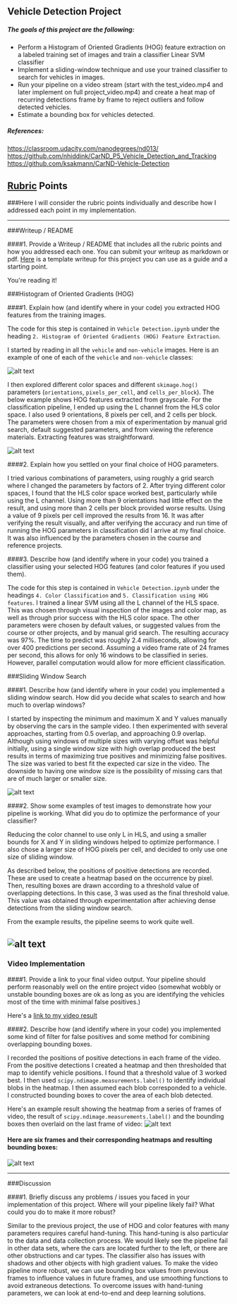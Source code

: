 ## Vehicle Detection Project

##### The goals of this project are the following:

* Perform a Histogram of Oriented Gradients (HOG) feature extraction on a labeled training set of images and train a classifier Linear SVM classifier
* Implement a sliding-window technique and use your trained classifier to search for vehicles in images.
* Run your pipeline on a video stream (start with the test_video.mp4 and later implement on full project_video.mp4) and create a heat map of recurring detections frame by frame to reject outliers and follow detected vehicles.
* Estimate a bounding box for vehicles detected.

[//]: # (Image References)
[image1]: ./examples/car_not_car.png
[image2]: ./images/hog_features.png
[image3]: ./images/sliding_window.png
[image4]: ./images/heat_map.png
[image5]: ./images/all_heat_maps.png
[image6]: ./examples/labels_map.png
[image7]: ./examples/output_bboxes.png
[video1]: ./result.mp4


##### References:

https://classroom.udacity.com/nanodegrees/nd013/
https://github.com/nhiddink/CarND_P5_Vehicle_Detection_and_Tracking  
https://github.com/ksakmann/CarND-Vehicle-Detection

## [Rubric](https://review.udacity.com/#!/rubrics/513/view) Points
###Here I will consider the rubric points individually and describe how I addressed each point in my implementation.  

---
###Writeup / README

####1. Provide a Writeup / README that includes all the rubric points and how you addressed each one.  You can submit your writeup as markdown or pdf.  [Here](https://github.com/udacity/CarND-Vehicle-Detection/blob/master/writeup_template.md) is a template writeup for this project you can use as a guide and a starting point.  

You're reading it!

###Histogram of Oriented Gradients (HOG)

####1. Explain how (and identify where in your code) you extracted HOG features from the training images.

The code for this step is contained in `Vehicle Detection.ipynb` under the heading `2. Histogram of Oriented Gradients (HOG) Feature Extraction`. 

I started by reading in all the `vehicle` and `non-vehicle` images.  Here is an example of one of each of the `vehicle` and `non-vehicle` classes:

![alt text][image1]

I then explored different color spaces and different `skimage.hog()` parameters (`orientations`, `pixels_per_cell`, and `cells_per_block`). The below example shows HOG features extracted from grayscale. For the classification pipeline, I ended up using the L channel from the HLS color space. I also used 9 orientations, 8 pixels per cell, and 2 cells per block. The parameters were chosen from a mix of experimentation by manual grid search, default suggested parameters, and from viewing the reference materials. Extracting features was straightforward.

![alt text][image2]

####2. Explain how you settled on your final choice of HOG parameters.

I tried various combinations of parameters, using roughly a grid search where I changed the parameters by factors of 2. After trying different color spaces, I found that the HLS color space worked best, particularly while using the L channel. Using more than 9 orientations had little effect on the result, and using more than 2 cells per block provided worse results. Using a value of 9 pixels per cell improved the results from 16. It was after verifying the result visually, and after verifying the accuracy and run time of running the HOG parameters in classification did I arrive at my final choice. It was also influenced by the parameters chosen in the course and reference projects.

####3. Describe how (and identify where in your code) you trained a classifier using your selected HOG features (and color features if you used them).

The code for this step is contained in `Vehicle Detection.ipynb` under the headings `4. Color Classification` and `5. Classification using HOG features`. 
I trained a linear SVM using all the L channel of the HLS space. This was chosen through visual inspection of the images and color map, as well as through prior success with the HLS color space. The other parameters were chosen by default values, or suggested values from the course or other projects, and by manual grid search. The resulting accuracy was 97%. The time to predict was roughly 2.4 milliseconds, allowing for over 400 predictions per second. Assuming a video frame rate of 24 frames per second, this allows for only 16 windows to be classified in series. However, parallel computation would allow for more efficient classification.

###Sliding Window Search

####1. Describe how (and identify where in your code) you implemented a sliding window search.  How did you decide what scales to search and how much to overlap windows?

I started by inspecting the minimum and maximum X and Y values manually by observing the cars in the sample video. I then experimented with several approaches, starting from 0.5 overlap, and approaching 0.9 overlap. Although using windows of multiple sizes with varying offset was helpful initially, using a single window size with high overlap produced the best results in terms of maximizing true positives and minimizing false positives. The size was varied to best fit the expected car size in the video. The downside to having one window size is the possibility of missing cars that are of much larger or smaller size.

![alt text][image3]

####2. Show some examples of test images to demonstrate how your pipeline is working.  What did you do to optimize the performance of your classifier?

Reducing the color channel to use only L in HLS, and using a smaller bounds for X and Y in sliding windows helped to optimize performance. I also chose a larger size of HOG pixels per cell, and decided to only use one size of sliding window. 

As described below, the positions of positive detections are recorded. These are used to create a heatmap based on the occurrence by pixel. Then, resulting boxes are drawn according to a threshold value of overlapping detections. In this case, 3 was used as the final threshold value. This value was obtained through experimentation after achieving dense detections from the sliding window search. 

From the example results, the pipeline seems to work quite well.

![alt text][image4]
---

### Video Implementation

####1. Provide a link to your final video output.  Your pipeline should perform reasonably well on the entire project video (somewhat wobbly or unstable bounding boxes are ok as long as you are identifying the vehicles most of the time with minimal false positives.)

Here's a [link to my video result](./result.mp4)


####2. Describe how (and identify where in your code) you implemented some kind of filter for false positives and some method for combining overlapping bounding boxes.

I recorded the positions of positive detections in each frame of the video.  From the positive detections I created a heatmap and then thresholded that map to identify vehicle positions.  I found that a threshold value of 3 worked best. I then used `scipy.ndimage.measurements.label()` to identify individual blobs in the heatmap.  I then assumed each blob corresponded to a vehicle.  I constructed bounding boxes to cover the area of each blob detected.  

Here's an example result showing the heatmap from a series of frames of video, the result of `scipy.ndimage.measurements.label()` and the bounding boxes then overlaid on the last frame of video:
![alt text][image4]

#### Here are six frames and their corresponding heatmaps and resulting bounding boxes:

![alt text][image5]




---

###Discussion

####1. Briefly discuss any problems / issues you faced in your implementation of this project.  Where will your pipeline likely fail?  What could you do to make it more robust?

Similar to the previous project, the use of HOG and color features with many parameters requires careful hand-tuning. This hand-tuning is also particular to the data and data collection process. We would likely see the pipeline fail in other data sets, where the cars are located further to the left, or there are other obstructions and car types. The classifier also has issues with shadows and other objects with high gradient values. To make the video pipeline more robust, we can use bounding box values from previous frames to influence values in future frames, and use smoothing functions to avoid extraneous detections. To overcome issues with hand-tuning parameters, we can look at end-to-end and deep learning solutions.

